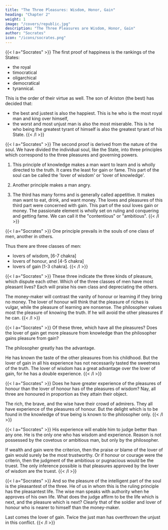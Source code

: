 ```yaml
---
title: "The Three Pleasures: Wisdom, Honor, Gain"
heading: "Chapter 2"
weight: 1
image: "/covers/republic.jpg"
description: "The Three Pleasures are Wisdom, Honor, Gain"
author: "Socrates"
icon: "/icons/socrates.png"
---
```




{{< l a="Socrates" >}}
The first proof of happiness is the rankings of the States:
- the royal
- timocratical
- oligarchical
- democratical
- tyrannical.

This is the order of their virtue as well. The son of Ariston (the best) has decided that:
- the best and justest is also the happiest. This is he who is the most royal man and king over himself,
- the worst and most unjust man is also the most miserable. This is he who being the greatest tyrant of himself is also the greatest tyrant of his State.
{{< /l >}}


{{< l a="Socrates" >}}
The second proof is derived from the nature of the soul. We have divided the individual soul, like the State, into three principles which correspond to the three pleasures and governing powers.

1. This principle of knowledge makes a man want to learn and is wholly directed to the truth. It cares the least for gain or fame. This part of the soul can be called the 'lover of wisdom' or 'lover of knowledge'.

2. Another principle makes a man angry.

3. The third has many forms and is generally called appetitive. It makes man want to eat, drink, and want money. The loves and pleasures of this third part were concerned with gain. This part of the soul loves gain or money. The passionate element is wholly set on ruling and conquering and getting fame. We can call it the "contentious" or "ambitious".
{{< /l >}}



{{< l a="Socrates" >}}
One principle prevails in the souls of one class of men, another in others.

Thus there are three classes of men:

- lovers of wisdom, [6-7 chakra]
- lovers of honour, and [4-5 chakra]
- lovers of gain [1-3 chakra].
{{< /l >}}

{{< l a="Socrates" >}}
These three indicate the three kinds of pleasure, which dispute each other. Which of the three classes of men have most pleasant lives? Each will praise his own class and depreciating the others. 

The money-maker will contrast the vanity of honour or learning if they bring no money. The lover of honour will think that the pleasure of riches is vulgar, while the pleasure of learning are nonsense. The philosopher values most the pleasure of knowing the truth. If he will avoid the other pleasures if he can.
{{< /l >}}


{{< l a="Socrates" >}}
Of these three, which have all the pleasures? Does the lover of gain get more pleasure from knowledge than the philosopher gains pleasure from gain?

The philosopher greatly has the advantage.

He has known the taste of the other pleasures from his childhood. But the lover of gain in all his experience has not necessarily tasted the sweetness of the truth. The lover of wisdom has a great advantage over the lover of gain, for he has a double experience.
{{< /l >}}

{{< l a="Socrates" >}}
Does he have greater experience of the pleasures of honour than the lover of honour has of the pleasures of wisdom? Nay, all three are honoured in proportion as they attain their object.

The rich, the brave, and the wise have their crowd of admirers. They all have experience of the pleasures of honour. But the delight which is to be found in the knowledge of true being is known to the philosopher only.
{{< /l >}}


{{< l a="Socrates" >}}
His experience will enable him to judge better than any one. He is the only one who has wisdom and experience. Reason is not possessed by the covetous or ambitious man, but only by the philosopher. 

If wealth and gain were the criterion, then the praise or blame of the lover of gain would surely be the most trustworthy. Or if honour or courage were the criterin, then the judgment of the ambitious or pugnacious would be the truest. The only inference possible is that pleasures approved by the lover of wisdom are the truest.
{{< /l >}}


{{< l a="Socrates" >}}
And so the pleasure of the intelligent part of the soul is the pleasantest of the three. He of us in whom this is the ruling principle has the pleasantest life. The wise man speaks with authority when he approves of his own life. What does the judge affirm to be the life which is next, and the pleasure which is next? Clearly that of the soldier and lover of honour who is nearer to himself than the money-maker.

Last comes the lover of gain. Twice the just man has overthrown the unjust in this conflict.
{{< /l >}}
